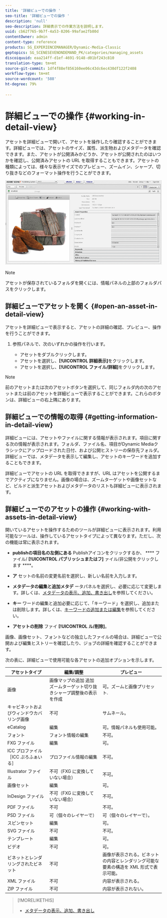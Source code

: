 ```yaml
---
title: '詳細ビューでの操作 '
seo-title: '詳細ビューでの操作 '
description: 'null'
seo-description: 詳細表示での作業方法を説明します。
uuid: cb62f765-9b7f-4a53-8206-99afae2fb80d
contentOwner: admin
content-type: reference
products: SG_EXPERIENCEMANAGER/Dynamic-Media-Classic
geptopics: SG_SCENESEVENONDEMAND_PK/categories/managing_assets
discoiquuid: eaa214ff-d1ef-4691-9148-d01bf243c810
translation-type: tm+mt
source-git-commit: 1df4f88ef856160ee06c43dc6ec430df122f2408
workflow-type: tm+mt
source-wordcount: '588'
ht-degree: 79%

---
```



# 詳細ビューでの操作 {#working-in-detail-view}

アセットを詳細ビューで開いて、アセットを操作したり確認することができます。詳細ビューでは、アセットのサイズ、属性、派生物およびメタデータを確認できます。また、アセットが公開済みかどうか、アセットが公開されたのはいつかを確認し、公開済みアセットの URL を取得することもできます。アセットの種類によっては、様々な表示サイズでのプレビュー、ズームイン、シャープ、切り抜きなどのフォーマット操作を行うことができます。

<!-- 

Comment Type: remark
Last Modified By: Rick Brough (rbrough@adobe.com)
Last Modified Date: 2018-06-14T13:52:46.623-0400

<p>as_detail_view_popup.png found in Downloads on local in folder "scene7-images"</p>

 -->

![詳細ビュー](/help/assets/image_0.img.png)

>[!NOTE]
>
>アセットが保存されているフォルダを開くには、情報パネルの上部のフォルダパスをクリックします。

## 詳細ビューでアセットを開く {#open-an-asset-in-detail-view}

アセットを詳細ビューで表示すると、アセットの詳細の確認、プレビュー、操作を行うことができます。

1. 参照パネルで、次のいずれかの操作を行います。

   * アセットをダブルクリックします。
   * アセットを選択し、**[!UICONTROL 詳細表示]**&#x200B;をクリックします。
   * アセットを選択し、**[!UICONTROL ファイル/詳細]**&#x200B;をクリックします。

>[!NOTE]
>
>前のアセットまたは次のアセットボタンを選択して、同じフォルダ内の次のアセットまたは前のアセットを詳細ビューで表示することができます。これらのボタンは、詳細ビューの右上隅にあります。

## 詳細ビューでの情報の取得 {#getting-information-in-detail-view}

詳細ビューには、アセットやファイルに関する情報が表示されます。項目に関する次の情報が表示されます。フォルダ、ファイル名、項目がDynamic Mediaクラシックにアップロードされた日付、および公開ヒストリーの保存先フォルダ。 詳細ビューでは、メタデータを表示して編集し、アセットのキーワードを追加することもできます。

詳細ビューでアセットの URL を取得できますが、URL はアセットを公開するまでアクティブになりません。画像の場合は、ズームターゲットや画像セットなど、ビルドと派生アセットおよびメタデータのリストも詳細ビューに表示されます。

## 詳細ビューでのアセットの操作 {#working-with-assets-in-detail-view}

開いているアセットを操作するためのツールが詳細ビューに表示されます。利用可能なツールは、操作しているアセットタイプによって異なります。ただし、次の機能は常に表示されます。

* **publishの項目名の左側にある**
Publishアイコンをクリックするか、 **** ファイル/ **[!UICONTROL パブリッシュまたはフ]** ァイル/非公開をクリックします ****。

* **ア**
セットの名前の変更名前を選択し、新しい名前を入力します。

* **メタデータの編集と追加メタデ**
ータパネルを選択し、必要に応じて変更します。詳しくは、[メタデータの表示、追加、書き出し](/help/viewing-adding-exporting-metadata.md)を参照してください。

* **キー**
ワードの編集と追加必要に応じて、「キーワード」を選択し、追加または削除します。詳しくは、[キーワードの追加または編集](/help/viewing-adding-exporting-metadata.md)を参照してください。

* **アセットの削除**
ファイ **[!UICONTROL ル/削除]**。

画像、画像セット、フォントなどの独立したファイルの場合は、詳細ビューで公開および編集ヒストリーを確認したり、ジョブの詳細を確認することができます。

次の表に、詳細ビューで使用可能な各アセットの追加オプションを示します。

| アセットタイプ | 編集/調整 | プレビュー |
|--- |--- |--- |
| 画像 | 画像マップの追加 追加ズームターゲット切り抜きシャープ調整後の表示を作成 | 可。ズームと画像プリセット. |
| キャビネットおよびウィンドウカバリング画像 | 不可 | サムネール。 |
| eCatalog | 編集 | 可。情報パネルも使用可能。 |
| フォント | フォント情報の編集 | 不可。 |
| FXG ファイル | 編集 | 可。 |
| ICC プロファイル［ICC ぷろふぁいる］ | プロファイル情報の編集 | 不可。 |
| Illustrator ファイル | 不可（FXG に変換していない場合） | 不可。 |
| 画像セット | 編集 | 可。 |
| InDesign ファイル | 不可（FXG に変換していない場合） | 不可。 |
| PDF ファイル | 不可 | 不可。 |
| PSD ファイル | 可（個々のレイヤーで） | 可（個々のレイヤーで）。 |
| スピンセット | 編集 | 可。 |
| SVG ファイル | 不可 | 不可。 |
| テンプレート | 編集 | 可。 |
| ビデオ | 不可 | 可。 |
| ビネットとレンダリングされたビネット | 不可 | 画像が表示される。ビネットの内容とレンダリング可能な要素の構造を XML 形式で表示可能。 |
| XML ファイル | 不可 | 内容が表示される。 |
| ZIP ファイル | 不可 | 内容が表示されない。 |

>[!MORELIKETHIS]
>
>* [メタデータの表示、追加、書き出し](viewing-adding-exporting-metadata.md#viewing_adding_and_exporting_metadata)

